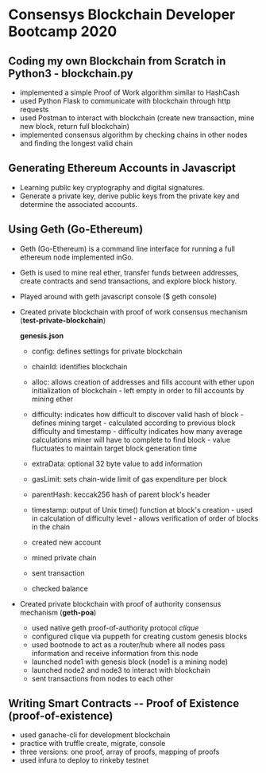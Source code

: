 # Consensys Blockchain Developer Bootcamp 2020

## Coding my own Blockchain from Scratch in Python3 - blockchain.py

- implemented a simple Proof of Work algorithm similar to HashCash
- used Python Flask to communicate with blockchain through http requests
- used Postman to interact with blockchain (create new transaction, mine new block, return full blockchain)
- implemented consensus algorithm by checking chains in other nodes and finding the longest valid chain

## Generating Ethereum Accounts in Javascript
- Learning public key cryptography and digital signatures. 
- Generate a private key, derive public keys from the private key and determine the associated accounts.

## Using Geth (Go-Ethereum)
- Geth (Go-Ethereum) is a command line interface for running a full ethereum node implemented inGo. 
- Geth is used to mine real ether, transfer funds between addresses, create contracts and send transactions, and explore block history.
- Played around with geth javascript console ($ geth console)
- Created private blockchain with proof of work consensus mechanism (**test-private-blockchain**)

    **genesis.json**
    - config: defines settings for private blockchain
    - chainId: identifies blockchain 
    - alloc: allows creation of addresses and fills account with ether upon initialization of blockchain 
          - left empty in order to fill accounts by mining ether
    - difficulty: indicates how difficult to discover valid hash of block 
          - defines mining target
          - calculated according to previous block difficulty and timestamp 
          - difficulty indicates how many average calculations miner will have to complete to find block 
          - value fluctuates to maintain target block generation time 
    - extraData: optional 32 byte value to add information
    - gasLimit: sets chain-wide limit of gas expenditure per block 
    - parentHash: keccak256 hash of parent block's header 
    - timestamp: output of Unix time() function at block's creation 
          - used in calculation of difficulty level 
          - allows verification of order of blocks in the chain 
    
    - created new account 
    - mined private chain
    - sent transaction 
    - checked balance
    
 - Created private blockchain with proof of authority consensus mechanism (**geth-poa**)
    - used native geth proof-of-authority protocol *clique*
    - configured clique via puppeth for creating custom genesis blocks
    - used bootnode to act as a router/hub where all nodes pass information and receive information from this node 
    - launched node1 with genesis block (node1 is a mining node) 
    - launched node2 and node3 to interact with blockchain
    - sent transactions from nodes to each other 
    
## Writing Smart Contracts -- Proof of Existence (proof-of-existence)
- used ganache-cli for development blockchain 
- practice with truffle create, migrate, console
- three versions: one proof, array of proofs, mapping of proofs
- used infura to deploy to rinkeby testnet 
 

